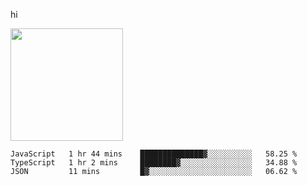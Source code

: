 hi

<img height="180em" src="https://github-readme-stats.vercel.app/api?username=AProductiveNerd&show_icons=true&hide_border=true&&count_private=true&include_all_commits=true" />

<!--START_SECTION:waka-->
```text
JavaScript   1 hr 44 mins    ██████████████▓░░░░░░░░░░   58.25 % 
TypeScript   1 hr 2 mins     ████████▓░░░░░░░░░░░░░░░░   34.88 % 
JSON         11 mins         █▓░░░░░░░░░░░░░░░░░░░░░░░   06.62 % 
```
<!--END_SECTION:waka-->
